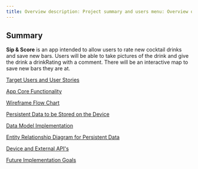 ```yaml
---
title: Overview description: Project summary and users menu: Overview order: 0
---
```


## Summary

**Sip & Score** is an app intended to allow users to rate new cocktail drinks and save new bars.
Users will be able to take pictures of the drink and give the drink a drinkRating with a comment.
There will be an interactive map to save new bars they are at.

[Target Users and User Stories](../personal-android-project-rbrazell1/users.html)<br>

[App Core Functionality](../personal-android-project-rbrazell1/functionality.html)<br>

[Wireframe Flow Chart](../personal-android-project-rbrazell1/wireframe.html)<br>

[Persistent Data to be Stored on the Device](../personal-android-project-rbrazell1/persistent-data.html)<br>

[Data Model Implementation](../personal-android-project-rbrazell1/data-model-implementation.html)<br>

[Entity Relationship Diagram for Persistent Data](../personal-android-project-rbrazell1/erd.html)<br>

[Device and External API's](../personal-android-project-rbrazell1/api.html)<br>

[Future Implementation Goals](../personal-android-project-rbrazell1/goals.html)<br>

